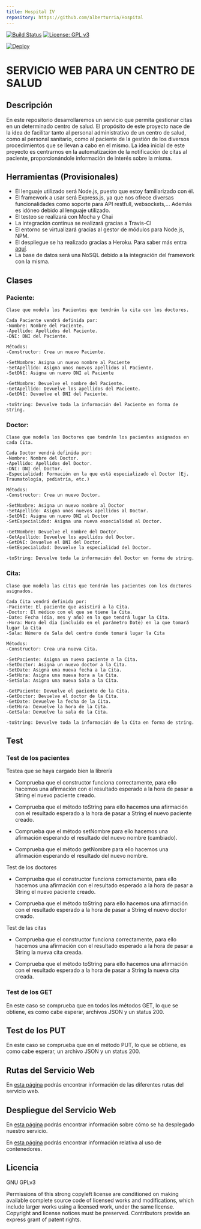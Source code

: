 ```yaml
---
title: Hospital IV
repository: https://github.com/alberturria/Hospital
---
```

[![Build Status](https://travis-ci.org/alberturria/Hospital.svg?branch=master)](https://travis-ci.org/alberturria/Hospital)
[![License: GPL v3](https://img.shields.io/badge/License-GPL%20v3-blue.svg)](https://www.gnu.org/licenses/gpl-3.0)

[![Deploy](https://www.herokucdn.com/deploy/button.png)](https://heroku.com/deploy)


# SERVICIO WEB PARA UN CENTRO DE SALUD

## Descripción

En este repositorio desarrollaremos un servicio que permita gestionar citas en un determinado centro de salud.
El propósito de este proyecto nace de la idea de facilitar tanto al personal administrativo de un centro de salud,
como al personal sanitario, como al paciente de la gestión de los diversos procedimientos que se llevan a cabo en el mismo.
La idea inicial de este proyecto es centrarnos en la automatización de la notificación de citas al paciente, proporcionándole información de interés sobre la misma.


## Herramientas (Provisionales)

- El lenguaje utilizado será Node.js, puesto que estoy familiarizado con él.
- El framework a usar será Express.js, ya que nos ofrece diversas funcionalidades como soporte para API restfull, websockets,... Además es idóneo debido al lenguaje utilizado.
- El testeo se realizará con Mocha y Chai
- La integración continua se realizará gracias a Travis-CI
- El entorno se virtualizará gracias al gestor de módulos para Node.js, NPM.
- El despliegue se ha realizado gracias a Heroku. Para saber más entra [aquí](despliegue.md).
- La base de datos será una NoSQL debido a la integración del framework con la misma.


## Clases

### Paciente:
    Clase que modela los Pacientes que tendrán la cita con los doctores.
    
    Cada Paciente vendrá definida por:
    -Nombre: Nombre del Paciente.
    -Apellido: Apellidos del Paciente.
    -DNI: DNI del Paciente.
    
    Métodos:
    -Constructor: Crea un nuevo Paciente.

    -SetNombre: Asigna un nuevo nombre al Paciente
    -SetApellido: Asigna unos nuevos apellidos al Paciente.
    -SetDNI: Asigna un nuevo DNI al Paciente

    -GetNombre: Devuelve el nombre del Paciente.
    -GetApellido: Devuelve los apellidos del Paciente.
    -GetDNI: Devuelve el DNI del Paciente.
    
    -toString: Devuelve toda la información del Paciente en forma de string.



### Doctor:
    Clase que modela los Doctores que tendrán los pacientes asignados en cada Cita.
    
    Cada Doctor vendrá definida por:
    -Nombre: Nombre del Doctor.
    -Apellido: Apellidos del Doctor.
    -DNI: DNI del Doctor.
    -Especialidad: Formación en la que está especializado el Doctor (Ej. Traumatología, pediatría, etc.)
    
    Métodos:
    -Constructor: Crea un nuevo Doctor.

    -SetNombre: Asigna un nuevo nombre al Doctor
    -SetApellido: Asigna unos nuevos apellidos al Doctor.
    -SetDNI: Asigna un nuevo DNI al Doctor
    -SetEspecialidad: Asigna una nueva esoecialidad al Doctor.

    -GetNombre: Devuelve el nombre del Doctor.
    -GetApellido: Devuelve los apellidos del Doctor.
    -GetDNI: Devuelve el DNI del Doctor.
    -GetEspecialidad: Devuelve la especialidad del Doctor.
    
    -toString: Devuelve toda la información del Doctor en forma de string.



### Cita:
    Clase que modela las citas que tendrán los pacientes con los doctores asignados.
    
    Cada Cita vendrá definida por:
    -Paciente: El paciente que asistirá a la Cita.
    -Doctor: El médico con el que se tiene la Cita.
    -Date: Fecha (día, mes y año) en la que tendrá lugar la Cita.
    -Hora: Hora del día (incluído en el parámetro Date) en la que tomará lugar la Cita
    -Sala: Número de Sala del centro donde tomará lugar la Cita
    
    Métodos:
    -Constructor: Crea una nueva Cita.

    -SetPaciente: Asigna un nuevo paciente a la Cita.
    -SetDoctor: Asigna un nuevo doctor a la Cita.
    -SetDate: Asigna una nueva fecha a la Cita.
    -SetHora: Asigna una nueva hora a la Cita.
    -SetSala: Asigna una nueva Sala a la Cita.

    -GetPaciente: Devuelve el paciente de la Cita.
    -GetDoctor: Devuelve el doctor de la Cita.
    -GetDate: Devuelve la fecha de la Cita.
    -GetHora: Devuelve la hora de la Cita.
    -GetSala: Devuelve la sala de la Cita.

    -toString: Devuelve toda la información de la Cita en forma de string.


## Test

### Test de los pacientes

 Testea que se haya cargado bien la librería

- Comprueba que el constructor funciona correctamente, para ello hacemos una afirmación con el resultado esperado a la hora de pasar a String el nuevo paciente creado.

- Comprueba que el método toString para ello hacemos una afirmación con el resultado esperado a la hora de pasar a String el nuevo paciente creado.

- Comprueba que el método setNombre para ello hacemos una afirmación esperando el resultado del nuevo nombre (cambiado). 

- Comprueba que el método getNombre para ello hacemos una afirmación esperando el resultado del nuevo nombre.
    

 Test de los doctores    

- Comprueba que el constructor funciona correctamente, para ello hacemos una afirmación con el resultado esperado a la hora de pasar a String el nuevo paciente creado.

- Comprueba que el método toString para ello hacemos una afirmación con el resultado esperado a la hora de pasar a String el nuevo doctor creado.


 Test de las citas


- Comprueba que el constructor funciona correctamente, para ello hacemos una afirmación con el resultado esperado a la hora de pasar a String la nueva cita creada.

- Comprueba que el método toString para ello hacemos una afirmación con el resultado esperado a la hora de pasar a String la nueva cita creada.


### Test de los GET

En este caso se comprueba que en todos los métodos GET, lo que se obtiene, es como cabe esperar, archivos JSON y un status 200.

## Test de los PUT

En este caso se comprueba que en el método PUT, lo que se obtiene, es como cabe esperar, un archivo JSON y un status 200.


## Rutas del Servicio Web

En [esta página](https://alberturria.github.io/Hospital/rutas.html) podrás encontrar información de las diferentes rutas del servicio web.


## Despliegue del Servicio Web

En [esta página](https://alberturria.github.io/Hospital/despliegue.html) podrás encontrar información sobre cómo se ha desplegado nuestro servicio.

En [esta página](https://alberturria.github.io/Hospital/contenedores.html) podrás encontrar información relativa al uso de contenedores.


## Licencia

GNU GPLv3

Permissions of this strong copyleft license are conditioned on making available complete source code of licensed works and modifications, which include larger works using a licensed work, under the same license. Copyright and license notices must be preserved. Contributors provide an express grant of patent rights.
